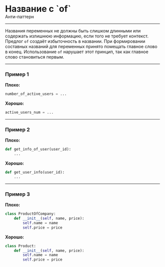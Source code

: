
<div>
    <h1 style="margin: 0;">Название с `of`</h1>
    <p style="margin: 0;">Анти-паттерн</p>
</div>

***

Названия переменных не должны быть слишком длинными или содержать излишнюю информацию, если того не требует контекст. Предлог `of` создаёт избыточность в названии. При формировании составных названий для переменных принято помещать главное слово в конец. Использование `of` нарушает этот принцип, так как главное слово становиться первым.

***

### Пример 1

**Плохо:**
```python
number_of_active_users = ...
```
**Хорошо:**
```python
active_users_num = ...
```
***

### Пример 2

**Плохо:**
```python
def get_info_of_user(user_id):
    ...
```
**Хорошо:**
```python
def get_user_info(user_id):
    ...
```
***

### Пример 3

**Плохо:**
```python
class ProductOfCompany:
    def __init__(self, name, price):
        self.name = name
        self.price = price
```
**Хорошо:**
```python
class Product:
    def __init__(self, name, price):
        self.name = name
        self.price = price
```

